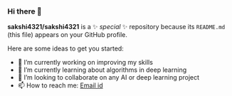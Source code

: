 ### Hi there 👋

**sakshi4321/sakshi4321** is a ✨ _special_ ✨ repository because its `README.md` (this file) appears on your GitHub profile.

Here are some ideas to get you started:

- 🔭 I’m currently working on improving my skills
- 🌱 I’m currently learning about algorithms in deep learning
- 👯 I’m looking to collaborate on any AI or deep learning project
- 📫 How to reach me: [Email id](sakvpms@gmail.com)
